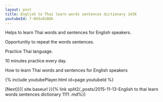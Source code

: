 ```yaml
---
layout: post
title: English to Thai learn words sentences dictionary 1436 
youtubeId: 7-0U5v0JADk
---
```

 
 
Helps to learn Thai words and sentences for English speakers.

Opportunitiy to repeat the words sentences. 

Practice Thai language. 
 
10 minutes practice every day. 
 
How to learn Thai words and sentences for English speakers 
 
{% include youtubePlayer.html id=page.youtubeId %}
 
 
[Next]({{ site.baseurl }}{% link  split2/_posts/2015-11-13-English to thai learn words sentences dictionary 1111 .md%})
 
